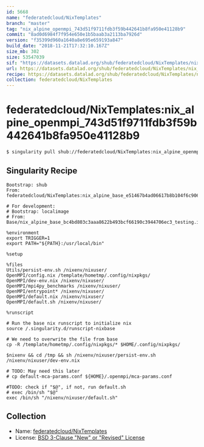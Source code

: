 ```yaml
---
id: 5668
name: "federatedcloud/NixTemplates"
branch: "master"
tag: "nix_alpine_openmpi_743d51f9711fdb3f59b442641b8fa950e41128b9"
commit: "8ad0d6984f7f954e650e1b5baab3a2113ba7926d"
version: "f35399d960a1640a8e695e659193a847"
build_date: "2018-11-21T17:32:10.167Z"
size_mb: 302
size: 53547039
sif: "https://datasets.datalad.org/shub/federatedcloud/NixTemplates/nix_alpine_openmpi_743d51f9711fdb3f59b442641b8fa950e41128b9/2018-11-21-8ad0d698-f35399d9/f35399d960a1640a8e695e659193a847.simg"
url: https://datasets.datalad.org/shub/federatedcloud/NixTemplates/nix_alpine_openmpi_743d51f9711fdb3f59b442641b8fa950e41128b9/2018-11-21-8ad0d698-f35399d9/
recipe: https://datasets.datalad.org/shub/federatedcloud/NixTemplates/nix_alpine_openmpi_743d51f9711fdb3f59b442641b8fa950e41128b9/2018-11-21-8ad0d698-f35399d9/Singularity
collection: federatedcloud/NixTemplates
---
```


# federatedcloud/NixTemplates:nix_alpine_openmpi_743d51f9711fdb3f59b442641b8fa950e41128b9

```bash
$ singularity pull shub://federatedcloud/NixTemplates:nix_alpine_openmpi_743d51f9711fdb3f59b442641b8fa950e41128b9
```

## Singularity Recipe

```singularity
Bootstrap: shub
From: federatedcloud/NixTemplates:nix_alpine_base_e51467b4ad06617b8b104f6c9066df915fb4dfbd

# For development:
# Bootstrap: localimage
# From: Base/nix_alpine_base_bc4bd803c3aaa8622b493bcf66190c3944706ec3_testing.img

%environment
export TRIGGER=1
export PATH="${PATH}:/usr/local/bin"

%setup

%files
Utils/persist-env.sh /nixenv/nixuser/
OpenMPI/config.nix /template/hometmp/.config/nixpkgs/
OpenMPI/dev-env.nix /nixenv/nixuser/
OpenMPI/mpi4py_benchmarks /nixenv/nixuser/
OpenMPI/entrypoint* /nixenv/nixuser/
OpenMPI/default.nix /nixenv/nixuser/
OpenMPI/default.sh /nixenv/nixuser/

%runscript

# Run the base nix runscript to initialize nix
source /.singularity.d/runscript-nixbase

# We need to overwrite the file from base
cp -R /template/hometmp/.config/nixpkgs/* $HOME/.config/nixpkgs/

$nixenv && cd /tmp && sh /nixenv/nixuser/persist-env.sh /nixenv/nixuser/dev-env.nix

# TODO: May need this later
# cp default-mca-params.conf ${HOME}/.openmpi/mca-params.conf

#TODO: check if "$@", if not, run default.sh
# exec /bin/sh "$@"
exec /bin/sh "/nixenv/nixuser/default.sh"
```

## Collection

 - Name: [federatedcloud/NixTemplates](https://github.com/federatedcloud/NixTemplates)
 - License: [BSD 3-Clause "New" or "Revised" License](https://api.github.com/licenses/bsd-3-clause)

